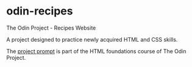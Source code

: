 # odin-recipes
The Odin Project - Recipes Website

A project designed to practice newly acquired HTML and CSS skills.

The [project prompt](https://www.theodinproject.com/lessons/foundations-recipes) is part of the HTML foundations course of The Odin Project.
